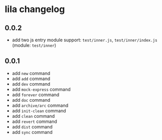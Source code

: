 # lila changelog

## 0.0.2

- add two js entry module support: `test/inner.js`, `test/inner/index.js` (module: `test/inner`)

## 0.0.1

- add `new` command
- add `add` command
- add `dev` command
- add `mock-express` command
- add `forever` command
- add `doc` command
- add `archive/arc` command
- add `init-clean` command
- add `clean` command
- add `revert` command
- add `dist` command
- add `sync` command